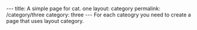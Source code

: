 --- title: A simple page for cat. one layout: category permalink:
/category/three category: three --- For each cateogry you need to create a
page that uses layout category.
